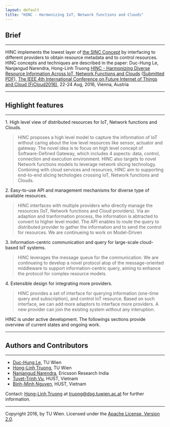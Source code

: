 ```yaml
---
layout: default
title: "HINC - Harmonizing IoT, Network functions and Clouds"
---
```



## Brief

---

HINC implements the lowest layer of [the SINC Concept](http://sincconcept.github.io) by interfacing to different providers to obtain resource metadata and to control resources.
HINC concepts and techniques are described in the paper: Duc-Hung Le, Nanjangud Narendra, Hong-Linh Truong [HINC - Harmonizing Diverse Resource Information Across IoT, Network Functions and Clouds](http://bit.ly/1Y36tIY) ([Submitted PDF](http://bit.ly/1Y36tIY)), [The IEEE 4th International Conference on Future Internet of Things and Cloud (FiCloud2016)](http://www.ficloud.org/2016/), 22-24 Aug, 2016, Vienna, Austria


----


## Highlight features
----
  
1\. High level view of distributed resources for IoT, Network functions and Clouds.

> HINC proposes a high level model to capture the information of IoT without caring about the low level resources like sensor, actuator and gateway. The novel idea is to focus on high level concept of Software-Defined Gateway, which includes 4 aspects: data, control, connection and execution environment. HINC also targets to novel Network functions models to leverage network slicing technology. Conbining with cloud services and resources, HINC aim to supporting end-to-end slicing techologies crossing IoT, Network functions and Clouds.

2\. Easy-to-use API and management mechanisms for diverse type of available resources.

> HINC interfaces with multiple providers who directly manage the resources (IoT, Network functions and Cloud providers). Via an adaption and tranformation process, the information is abtracted to convert to higher level model. The API enables to route the query to distributed provider to gather the information and to send the control for resources. We are continueing to work on Model-Driven

3\. Information-centric communication and query for large-scale cloud-based IoT systems.

> HINC leverages the message queue for the communication. We are continueing to develop a novel protocol atop of the message-oriented middleware to support information-centric query, aiming to enhance the protocol for complex resource models.

4\. Extensible design for integrating more providers.

> HINC provides a set of interface for querying information (one-time query and subscription), and control IoT resource. Based on such interface, we can add more adaptors to interface more providers. A new provider can join the existing system without any interuption.

HINC is under active development. The followings sections provide overview of current states and ongoing work.


---


## Authors and Contributors
---

- [Duc-Hung Le](http://dsg.tuwien.ac.at/staff/dle/), TU Wien
- [Hong-Linh Truong](http://dsg.tuwien.ac.at/staff/truong/), TU Wien
- [Nanjangud Narendra](https://sites.google.com/site/ncnaren/), Ericsson Research India
- [Tuyet-Trinh Vu](http://is.hust.edu.vn/~trinhvt/), HUST, Vietnam
- [Binh-Minh Nguyen](http://is.hust.edu.vn/~minhnb/), HUST, Vietnam

Contact: [Hong-Linh Truong](http://dsg.tuwien.ac.at/staff/truong/) at truong@dsg.tuwien.ac.at for further information.

---

Copyright 2016, by TU Wien. Licensed under the [Apache License, Version 2.0](http://www.apache.org/licenses/LICENSE-2.0).
